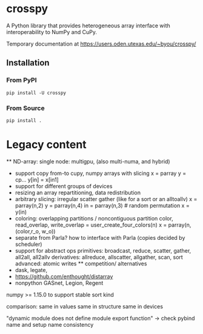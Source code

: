 # crosspy
A Python library that provides heterogeneous array interface with interoperability to NumPy and CuPy.

Temporary documentation at https://users.oden.utexas.edu/~byou/crosspy/

## Installation

### From PyPI
```
pip install -U crosspy
```

### From Source
```
pip install .
```

# Legacy content

** ND-array: single node: multigpu, (also multi-numa, and hybrid)
+ support copy from-to cupy, numpy arrays with slicing
  x = parray
  y = cp...
  y[in] = x[in1]
+ support for different groups of devices
+ resizing an array
  repartitioning, data redistribution
+ arbitrary slicing: irregular scatter gather (like for a sort or an alltoallv)
  x = parray(n,2)
  y = parray(n,4)
  in = parray(n,3) # random permutation
  x = y(in)
+ coloring: overlapping partitions / noncontiguous partition
  color, read_overlap, write_overlap = user_create_four_colors(n)
  x = parray(n, (color,r_o, w_o))
+ separate from Parla? how to interface with Parla (copies decided by scheduler)
+ support for abstract ops
  primitives: broadcast, reduce, scatter, gather, all2all, all2allv
  derivatives: allreduce, allscatter, allgather, scan, sort
  advanced: atomic writes
** competition/ alternatives
+ dask, legate,
+ https://github.com/enthought/distarray
+ nonpython
  GASnet, Legion, Regent


numpy >= 1.15.0 to support stable sort kind

comparison:
same in values
same in structure
same in devices

"dynamic module does not define module export function" -> check pybind name and setup name consistency